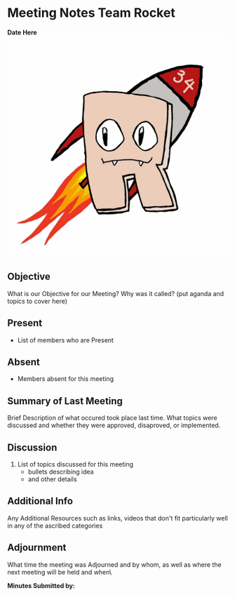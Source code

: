 # Meeting Notes Team Rocket
**Date Here** ![Team Logo](../images/logo.jpg)
## Objective
What is our Objective for our Meeting? Why was it called? (put aganda and topics to cover here)
## Present
- List of members who are Present
## Absent
- Members absent for this meeting
## Summary of Last Meeting
Brief Description of what occured took place last time. What topics were discussed and whether they were approved, disaproved, or implemented.
## Discussion
1. List of topics discussed for this meeting
   - bullets describing idea
   - and other details
## Additional Info
Any Additional Resources such as links, videos that don't fit particularly well in any of the ascribed categories
## Adjournment
What time the meeting was Adjourned and by whom, as well as where the next meeting will be held and when\

**Minutes Submitted by:** 

